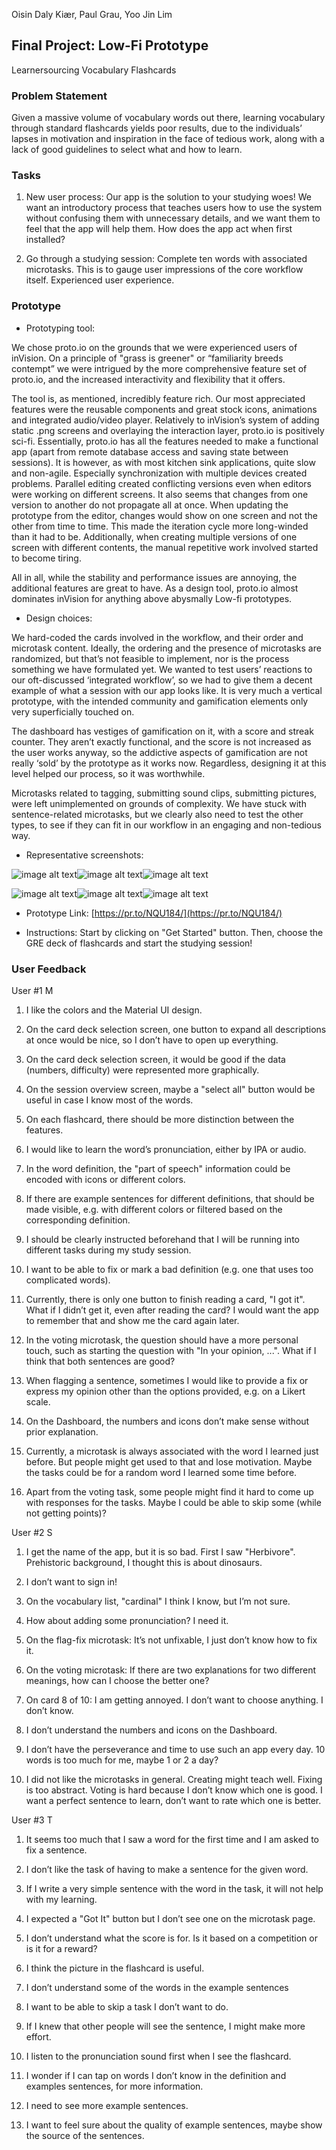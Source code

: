 Oisin Daly Kiær, Paul Grau, Yoo Jin Lim

## Final Project: Low-Fi PrototypeLearnersourcing Vocabulary Flashcards

### Problem Statement

Given a massive volume of vocabulary words out there, learning vocabulary through standard flashcards yields poor results, due to the individuals’ lapses in motivation and inspiration in the face of tedious work, along with a lack of good guidelines to select what and how to learn.

### Tasks

1. New user process: Our app is the solution to your studying woes! We want an introductory process that teaches users how to use the system without confusing them with unnecessary details, and we want them to feel that the app will help them. How does the app act when first installed?

2. Go through a studying session: Complete ten words with associated microtasks. This is to gauge user impressions of the core workflow itself. Experienced user experience.

### Prototype

* Prototyping tool:

We chose proto.io on the grounds that we were experienced users of inVision. On a principle of "grass is greener" or “familiarity breeds contempt” we were intrigued by the more comprehensive feature set of proto.io, and the increased interactivity and flexibility that it offers. 

The tool is, as mentioned, incredibly feature rich. Our most appreciated features were the reusable components and great stock icons, animations and integrated audio/video player. Relatively to inVision’s system of adding static .png screens and overlaying the interaction layer, proto.io is positively sci-fi. Essentially, proto.io has all the features needed to make a functional app (apart from remote database access and saving state between sessions). It is however, as with most kitchen sink applications, quite slow and non-agile. Especially synchronization with multiple devices created problems. Parallel editing created conflicting versions even when editors were working on different screens. It also seems that changes from one version to another do not propagate all at once. When updating the prototype from the editor, changes would show on one screen and not the other from time to time. This made the iteration cycle more long-winded than it had to be. Additionally, when creating multiple versions of one screen with different contents, the manual repetitive work involved started to become tiring.

All in all, while the stability and performance issues are annoying, the additional features are great to have. As a design tool, proto.io almost dominates inVision for anything above abysmally Low-fi prototypes. 

* Design choices:

We hard-coded the cards involved in the workflow, and their order and microtask content. Ideally, the ordering and the presence of microtasks are randomized, but that’s not feasible to implement, nor is the process something we have formulated yet. We wanted to test users’ reactions to our oft-discussed ‘integrated workflow’, so we had to give them a decent example of what a session with our app looks like. It is very much a vertical prototype, with the intended community and gamification elements only very superficially touched on. 

The dashboard has vestiges of gamification on it, with a score and streak counter. They aren’t exactly functional, and the score is not increased as the user works anyway, so the addictive aspects of gamification are not really ‘sold’ by the prototype as it works now. Regardless, designing it at this level helped our process, so it was worthwhile.

Microtasks related to tagging, submitting sound clips, submitting pictures, were left unimplemented on grounds of complexity. We have stuck with sentence-related microtasks, but we clearly also need to test the other types, to see if they can fit in our workflow in an engaging and non-tedious way.

* Representative screenshots:

![image alt text](image_0.png)![image alt text](image_1.png)![image alt text](image_2.png)

![image alt text](image_3.png)![image alt text](image_4.png)![image alt text](image_5.png)

* Prototype Link: [https://pr.to/NQU184/](https://pr.to/NQU184/) 

* Instructions: Start by clicking on "Get Started" button. Then, choose the GRE deck of flashcards and start the studying session!

### User Feedback

User #1 M

1. I like the colors and the Material UI design.

2. On the card deck selection screen, one button to expand all descriptions at once would be nice, so I don’t have to open up everything.

3. On the card deck selection screen, it would be good if the data (numbers, difficulty) were represented more graphically.

4. On the session overview screen, maybe a "select all" button would be useful in case I know most of the words.

5. On each flashcard, there should be more distinction between the features.

6. I would like to learn the word’s pronunciation, either by IPA or audio.

7. In the word definition, the "part of speech" information could be encoded with icons or different colors.

8. If there are example sentences for different definitions, that should be made visible, e.g. with different colors or filtered based on the corresponding definition.

9. I should be clearly instructed beforehand that I will be running into different tasks during my study session.

10. I want to be able to fix or mark a bad definition (e.g. one that uses too complicated words).

11. Currently, there is only one button to finish reading a card, "I got it". What if I didn’t get it, even after reading the card? I would want the app to remember that and show me the card again later.

12. In the voting microtask, the question should have a more personal touch, such as starting the question with "In your opinion, ...". What if I think that both sentences are good?

13. When flagging a sentence, sometimes I would like to provide a fix or express my opinion other than the options provided, e.g. on a Likert scale.

14. On the Dashboard, the numbers and icons don’t make sense without prior explanation.

15. Currently, a microtask is always associated with the word I learned just before. But people might get used to that and lose motivation. Maybe the tasks could be for a random word I learned some time before.

16. Apart from the voting task, some people might find it hard to come up with responses for the tasks. Maybe I could be able to skip some (while not getting points)?

User #2 S

1. I get the name of the app, but it is so bad. First I saw "Herbivore". Prehistoric background, I thought this is about dinosaurs.

2. I don’t want to sign in!

3. On the vocabulary list, "cardinal" I think I know, but I’m not sure.

4. How about adding some pronunciation? I need it.

5. On the flag-fix microtask: It’s not unfixable, I just don’t know how to fix it.

6. On the voting microtask: If there are two explanations for two different meanings, how can I choose the better one?

7. On card 8 of 10: I am getting annoyed. I don’t want to choose anything. I don’t know.

8. I don’t understand the numbers and icons on the Dashboard.

9. I don’t have the perseverance and time to use such an app every day. 10 words is too much for me, maybe 1 or 2 a day?

10. I did not like the microtasks in general. Creating might teach well. Fixing is too abstract. Voting is hard because I don’t know which one is good. I want a perfect sentence to learn, don’t want to rate which one is better.

User #3 T

1. It seems too much that I saw a word for the first time and I am asked to fix a sentence.

2. I don’t like the task of having to make a sentence for the given word.

3. If I write a very simple sentence with the word in the task, it will not help with my learning. 

4. I expected a "Got It" button but I don’t see one on the microtask page. 

5. I don’t understand what the score is for. Is it based on a competition or is it for a reward?

6. I think the picture in the flashcard is useful.

7. I don’t understand some of the words in the example sentences

8. I want to be able to skip a task I don’t want to do.

9. If I knew that other people will see the sentence, I might make more effort.

10. I listen to the pronunciation sound first when I see the flashcard.

11. I wonder if I can tap on words I don’t know in the definition and examples sentences, for more information.

12. I need to see more example sentences.

13. I want to feel sure about the quality of example sentences, maybe show the source of the sentences. 

